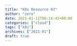 ```yaml
---
title: "K8s Resource 03"
author: "zero"
date: 2021-01-11T00:14:43+09:00
categories: ["cloud"]
tags: ["k8s"]
archives: ["2021-01"]
draft: true
---
```


<!--more-->
